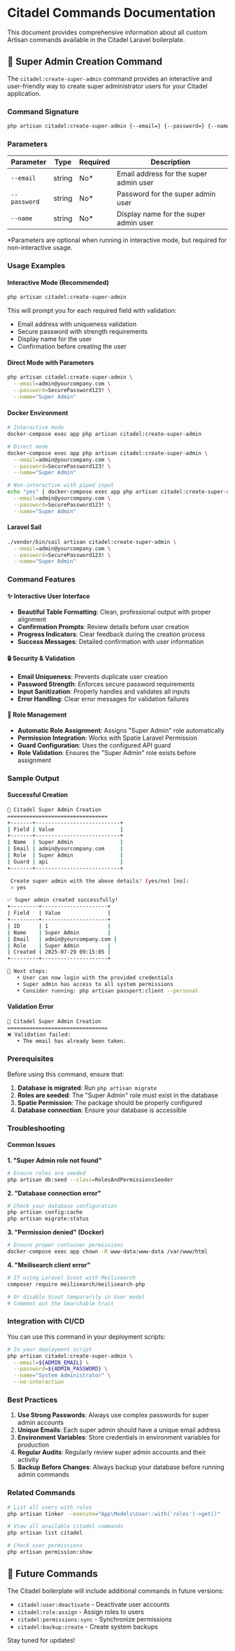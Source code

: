 # Citadel Commands Documentation

This document provides comprehensive information about all custom Artisan commands available in the Citadel Laravel boilerplate.

## 🏰 Super Admin Creation Command

The `citadel:create-super-admin` command provides an interactive and user-friendly way to create super administrator users for your Citadel application.

### Command Signature

```bash
php artisan citadel:create-super-admin {--email=} {--password=} {--name=}
```

### Parameters

| Parameter | Type | Required | Description |
|-----------|------|----------|-------------|
| `--email` | string | No* | Email address for the super admin user |
| `--password` | string | No* | Password for the super admin user |
| `--name` | string | No* | Display name for the super admin user |

*Parameters are optional when running in interactive mode, but required for non-interactive usage.

### Usage Examples

#### Interactive Mode (Recommended)
```bash
php artisan citadel:create-super-admin
```

This will prompt you for each required field with validation:
- Email address with uniqueness validation
- Secure password with strength requirements
- Display name for the user
- Confirmation before creating the user

#### Direct Mode with Parameters
```bash
php artisan citadel:create-super-admin \
  --email=admin@yourcompany.com \
  --password=SecurePassword123! \
  --name="Super Admin"
```

#### Docker Environment
```bash
# Interactive mode
docker-compose exec app php artisan citadel:create-super-admin

# Direct mode
docker-compose exec app php artisan citadel:create-super-admin \
  --email=admin@yourcompany.com \
  --password=SecurePassword123! \
  --name="Super Admin"

# Non-interactive with piped input
echo "yes" | docker-compose exec app php artisan citadel:create-super-admin \
  --email=admin@yourcompany.com \
  --password=SecurePassword123! \
  --name="Super Admin"
```

#### Laravel Sail
```bash
./vendor/bin/sail artisan citadel:create-super-admin \
  --email=admin@yourcompany.com \
  --password=SecurePassword123! \
  --name="Super Admin"
```

### Command Features

#### ✨ Interactive User Interface
- **Beautiful Table Formatting**: Clean, professional output with proper alignment
- **Confirmation Prompts**: Review details before user creation
- **Progress Indicators**: Clear feedback during the creation process
- **Success Messages**: Detailed confirmation with user information

#### 🔒 Security & Validation
- **Email Uniqueness**: Prevents duplicate user creation
- **Password Strength**: Enforces secure password requirements
- **Input Sanitization**: Properly handles and validates all inputs
- **Error Handling**: Clear error messages for validation failures

#### 🎯 Role Management
- **Automatic Role Assignment**: Assigns "Super Admin" role automatically
- **Permission Integration**: Works with Spatie Laravel Permission
- **Guard Configuration**: Uses the configured API guard
- **Role Validation**: Ensures the "Super Admin" role exists before assignment

### Sample Output

#### Successful Creation
```bash
🏰 Citadel Super Admin Creation
================================
+-------+---------------------------+
| Field | Value                     |
+-------+---------------------------+
| Name  | Super Admin               |
| Email | admin@yourcompany.com     |
| Role  | Super Admin               |
| Guard | api                       |
+-------+---------------------------+

 Create super admin with the above details? (yes/no) [no]:
 > yes

✅ Super admin created successfully!
+---------+---------------------+
| Field   | Value               |
+---------+---------------------+
| ID      | 1                   |
| Name    | Super Admin         |
| Email   | admin@yourcompany.com |
| Role    | Super Admin         |
| Created | 2025-07-29 09:15:05 |
+---------+---------------------+

🎯 Next steps:
   • User can now login with the provided credentials
   • Super admin has access to all system permissions
   • Consider running: php artisan passport:client --personal
```

#### Validation Error
```bash
🏰 Citadel Super Admin Creation
================================
❌ Validation failed:
   • The email has already been taken.
```

### Prerequisites

Before using this command, ensure that:

1. **Database is migrated**: Run `php artisan migrate` 
2. **Roles are seeded**: The "Super Admin" role must exist in the database
3. **Spatie Permission**: The package should be properly configured
4. **Database connection**: Ensure your database is accessible

### Troubleshooting

#### Common Issues

**1. "Super Admin role not found"**
```bash
# Ensure roles are seeded
php artisan db:seed --class=RolesAndPermissionsSeeder
```

**2. "Database connection error"**
```bash
# Check your database configuration
php artisan config:cache
php artisan migrate:status
```

**3. "Permission denied" (Docker)**
```bash
# Ensure proper container permissions
docker-compose exec app chown -R www-data:www-data /var/www/html
```

**4. "Meilisearch client error"**
```bash
# If using Laravel Scout with Meilisearch
composer require meilisearch/meilisearch-php

# Or disable Scout temporarily in User model
# Comment out the Searchable trait
```

### Integration with CI/CD

You can use this command in your deployment scripts:

```bash
# In your deployment script
php artisan citadel:create-super-admin \
  --email=${ADMIN_EMAIL} \
  --password=${ADMIN_PASSWORD} \
  --name="System Administrator" \
  --no-interaction
```

### Best Practices

1. **Use Strong Passwords**: Always use complex passwords for super admin accounts
2. **Unique Emails**: Each super admin should have a unique email address
3. **Environment Variables**: Store credentials in environment variables for production
4. **Regular Audits**: Regularly review super admin accounts and their activity
5. **Backup Before Changes**: Always backup your database before running admin commands

### Related Commands

```bash
# List all users with roles
php artisan tinker --execute="App\Models\User::with('roles')->get()"

# View all available citadel commands
php artisan list citadel

# Check user permissions
php artisan permission:show
```

## 🔄 Future Commands

The Citadel boilerplate will include additional commands in future versions:

- `citadel:user:deactivate` - Deactivate user accounts
- `citadel:role:assign` - Assign roles to users
- `citadel:permissions:sync` - Synchronize permissions
- `citadel:backup:create` - Create system backups

Stay tuned for updates!
